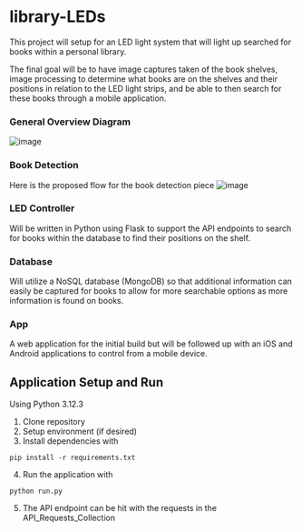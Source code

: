 # library-LEDs
This project will setup for an LED light system that will light up searched for books within a personal library.

The final goal will be to have image captures taken of the book shelves, image processing to determine what books are on the shelves and their positions in relation to the LED light strips, and be able to then search for these books through a mobile application.

### General Overview Diagram
![image](https://github.com/jdclark905/library-LEDs/assets/76894714/703b7103-9187-4098-bb2c-87a06dc8f02b)

### Book Detection
Here is the proposed flow for the book detection piece
![image](https://github.com/jdclark905/library-LEDs/assets/76894714/4b796b2d-3daa-43ce-a207-cab41e5751d4)

### LED Controller
Will be written in Python using Flask to support the API endpoints to search for books within the database to find their positions on the shelf.

### Database
Will utilize a NoSQL database (MongoDB) so that additional information can easily be captured for books to allow for more searchable options as more information is found on books.

### App
A web application for the initial build but will be followed up with an iOS and Android applications to control from a mobile device.

## Application Setup and Run
Using Python 3.12.3
1. Clone repository
2. Setup environment (if desired)
3. Install dependencies with
```
pip install -r requirements.txt
```
4. Run the application with
```
python run.py
```
5. The API endpoint can be hit with the requests in the API_Requests_Collection
